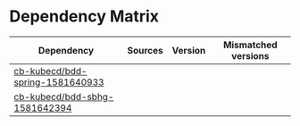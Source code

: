 # Dependency Matrix

Dependency | Sources | Version | Mismatched versions
---------- | ------- | ------- | -------------------
[cb-kubecd/bdd-spring-1581640933](https://github.com/cb-kubecd/bdd-spring-1581640933.git) |  | []() | 
[cb-kubecd/bdd-sbhg-1581642394](https://github.com/cb-kubecd/bdd-sbhg-1581642394.git) |  | []() | 
